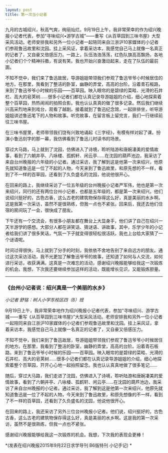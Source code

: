 ```yaml
---
layout: post
title: 第一次当小记者
---
```



九月的古城绍兴，秋高气爽，绚丽灿烂。9月19日上午，我非常荣幸的作为绍兴晚报小记者代表，参加“寻味绍兴•游学古城”——重写《从百草园到三味书屋》大型采风活动。老师安排我和另外一位小记者一起陪同来自江浙沪10家媒体的小记者们参观鲁迅故里和沈园。挂上采风证，拿着采访本，我感觉自己马上就像一名真正的记者了，又自豪又倍感压力。一路上，队伍浩浩荡荡，红色队旗高高飘扬，各地小记者们个个精神抖擞，有说有笑。我也开始兴奋激动起来，走在了队伍的最前面。

不知不觉中，我们来了鲁迅故居，导游姐姐带领我们参观了鲁迅爷爷小时候居住的地方。在那里，我看到了整洁的卧室，幽静的弄堂，高高的台阶。沿着青石板路，来到了鲁迅爷爷小时候的乐园——百草园。映入眼帘的是碧绿的菜畦、光滑的石井栏、高大的皂荚树……很多小记者们都在认真记录导游姐姐的介绍，细心地探索着整个百草园，热热闹闹的拍照合影。我也认认真真的做了很多记录。然后我们继续兴高采烈地来到戏台，观看了越剧。接着就到了鲁迅纪念馆，一起排排坐，听导游姐姐讲述鲁迅笔下的人物和故事。听完故事，在留言板上留完言，我们一行继续前往三味书屋。

在三味书屋里，老师带领我们饶有兴致地诵起《三字经》，有模有样对起了课。扮演小鲁迅刻字的那一幕，我仿佛看到了鲁迅儿时读书的场景。

穿过大马路，马上就到了沈园，仿佛进入了诗境，聆听陆游和唐婉凄美的爱情故事，看到了六朝井亭、八咏楼、孤鹤轩、闲云亭……在沈园的葫芦池边，我采访了来自台州晚报的六年级的小记者。通过采访，我了解到这是他第一次来绍兴，他原先就知道鲁迅是一位了不起的人物，今天来到了鲁迅故里，和原先想的不一样，看到了不一样的百草园，还看到了久负盛名的沈园，他说他很开心。

在回来的路上，我继续采访了一位五年级的台州晚报小记者严军伟，他也是第一次来绍兴，同行的还有两位台州小记者，也都是五年级的，都是第一次来绍兴。他们说绍兴挺好的，古色古香，这么古老的建筑物保存得这么好，真是美丽的水乡啊。这是我第一次采访，虽然不是很熟练，但我一点也不紧张。回来后，我还去他们住宿的房间玩了一会，很快成了朋友。

下午还有一个交流会，有很多小朋友都在舞台上大显身手，他们讲了自己在绍兴一天半游学的感想。大部分人都在讲笑话、猜谜语、讲故事，其中，乐学少年的小记者给我们讲了很多笑话，气氛一下子就变得很轻松很活跃。我也上台给大家猜了一个谜语呢。

时间过得很快，马上就到了分手的时刻，我依依不舍地告别了来自远方的朋友。通过这次采访活动，我不光更加了解鲁迅爷爷的故事，还知道了如何与人交流，如何进行采访，收获满满。这真是一次难忘的活动，感谢绍兴晚报能够给我这一次锻炼的机会。我想，下次我还要继续参加这样的活动，既能增长见识，又能锻炼胆量。


***


### 《台州小记者说：绍兴真是一个美丽的水乡》

*小记者 舒铭：树人小学东校区四（8）班*

9月19日上午，我非常荣幸地作为绍兴晚报小记者代表，参加“寻味绍兴、游学古城——重写《从百草园到三味书屋》”大型采风活动。老师安排我和另外一位小记者一起陪同来自江浙沪10家媒体的小记者们参观鲁迅故里和沈园。挂上采风证，拿着采访本，我感觉自己马上就像一名真正的记者了，又自豪又倍感压力。

不知不觉中，我们来到了鲁迅故居，导游姐姐带领我们参观了鲁迅爷爷小时候居住的地方。在那里，我看到了整洁的卧室，幽静的弄堂，高高的台阶。沿着青石板路，来到了鲁迅爷爷小时候的乐园——百草园。映入眼帘的是碧绿的菜畦、光滑的石井栏、高大的皂荚树……很多小记者们都在认真记录导游姐姐的介绍，细心地探索着整个百草园，开开心心地一起拍照留念。我也认认真真地做了很多笔记……

随后，穿过大马路，我们走进了沈园，仿佛进入了诗境，聆听陆游和唐婉凄美的爱情故事，看到了六朝井亭、八咏楼、孤鹤轩、闲云亭……在沈园的葫芦池边，我采访了来自台州晚报的小记者。通过采访，我了解到这是他第一次来绍兴，他原先就知道鲁迅是一位了不起的人物，今天来到了鲁迅故里，和原先想像的不一样，看到了不一样的百草园，还看到了久负盛名的沈园，他说他很开心。

在回来的路上，我还采访了另外三位台州晚报小记者。他们说，绍兴挺好的，古色古香，这么古老的建筑物保存得这么好，真是美丽的水乡啊。这是我的第一次采访，虽然不是很熟练，但我一点也不紧张。

感谢绍兴晚报能够给我这一次锻炼的机会。我想，下次我的表现会更棒！


*(发表在绍兴晚报2015年9月22日求学导刊 B6版特刊 小记手记) *
